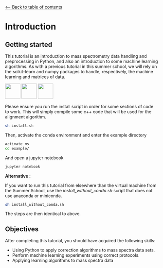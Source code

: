 <a href="../../#table-of-contents"><-- Back to table of contents</a>

# Introduction

## Getting started

This tutorial is an introduction to mass spectrometry data handling and preprocessing in Python, and also an introduction to some machine learning algorithms.
As with a previous tutorial in this summer school, we will rely on the scikit-learn and numpy packages to handle, respectively, the machine learning and matrices of data. 

<img src="https://www.python.org/static/img/python-logo@2x.png" height="50" />

<img src="http://scikit-learn.org/stable/_static/scikit-learn-logo-small.png" height="50" /> 

<img src="http://www.numpy.org/_static/numpy_logo.png" height="50" />

Please ensure you run the install script in order for some sections of code to work.
This will simply compile some c++ code that will be used for the alignment algorithm.

```bash
sh install.sh
```

Then, activate the conda environment and enter the example directory

```bash
activate ms
cd example/
```

And open a jupyter notebook

```bash
jupyter notebook
```

**Alternative :**

If you want to run this tutorial from elsewhere than the virtual machine from the Summer School, use the *install_without_conda.sh* script that does not use anaconda or miniconda.

```bash
sh install_without_conda.sh
```

The steps are then identical to above.

## Objectives

After completing this tutorial, you should have acquired the following skills:
* Using Python to apply correction algorithms to mass spectra data sets.
* Perform machine learning experiments using correct protocols.
* Applying learning algorithms to mass spectra data
